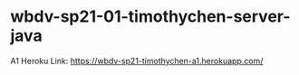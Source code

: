 # wbdv-sp21-01-timothychen-server-java

A1 Heroku Link: https://wbdv-sp21-timothychen-a1.herokuapp.com/
